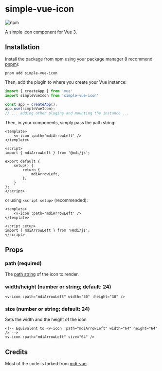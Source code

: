 # simple-vue-icon

![npm](https://img.shields.io/npm/dw/simple-vue-icon)

A simple icon component for Vue 3.

## Installation

Install the package from npm using your package manager (I recommend [pnpm](https://pnpm.io/)):

```shell
pnpm add simple-vue-icon
```

Then, add the plugin to where you create your Vue instance:

```typescript
import { createApp } from 'vue'
import simpleVueIcon from 'simple-vue-icon'

const app = createApp();
app.use(simpleVueIcon);
// ... adding other plugins and mounting the instance ...
```

Then, in your components, simply pass the path string:

```vue
<template>
	<v-icon :path='mdiArrowLeft' />
</template>

<script>
import { mdiArrowLeft } from '@mdi/js';

export default {
	setup() {
		return {
			mdiArrowLeft,
		};
	}
};
</script>
```

or using `<script setup>` (recommended):

```vue
<template>
	<v-icon :path='mdiArrowLeft' />
</template>

<script setup>
import { mdiArrowLeft } from '@mdi/js';
</script>
```

## Props

### path (required)

The [path string](https://developer.mozilla.org/en-US/docs/Web/SVG/Attribute/d) of the icon to render.

### width/height (number or string; default: 24)

```vue
<v-icon :path="mdiArrowLeft" width="30" :height="30" />
```

### size (number or string; default: 24)

Sets the width and the height of the icon

```vue
<!-- Equivalent to <v-icon :path="mdiArrowLeft" width="64" height="64" /> -->
<v-icon :path="mdiArrowLeft" size="64" />
```

## Credits

Most of the code is forked from [mdi-vue](https://github.com/therufa/mdi-vue).
